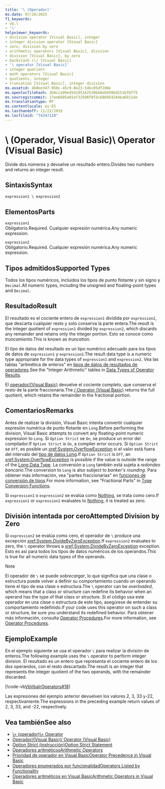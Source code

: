 ```yaml
---
title: '\ (Operador)'
ms.date: 07/20/2015
f1_keywords:
- vb.\
- '\'
helpviewer_keywords:
- division operator [Visual Basic], integer
- integer division operator [Visual Basic]
- zero, division by zero
- arithmetic operators [Visual Basic], division
- division [Visual Basic], by zero
- backslash (\) [Visual Basic]
- '\ operator [Visual Basic]'
- integer quotient
- math operators [Visual Basic]
- quotients, integer
- truncation [Visual Basic], integer division
ms.assetid: 4b0ee347-950c-45c9-8e23-54bc85df208e
ms.openlocfilehash: 2b4cca99ed54195162530bb8eb950bd251bfbff9
ms.sourcegitcommit: 17ee6605e01ef32506f8fdc686954244ba6911de
ms.translationtype: MT
ms.contentlocale: es-ES
ms.lasthandoff: 11/22/2019
ms.locfileid: "74347120"
---
```

# <a name="-operator-visual-basic"></a><span data-ttu-id="fdd4c-102">\ (Operador, Visual Basic)</span><span class="sxs-lookup"><span data-stu-id="fdd4c-102">\ Operator (Visual Basic)</span></span>
<span data-ttu-id="fdd4c-103">Divide dos números y devuelve un resultado entero.</span><span class="sxs-lookup"><span data-stu-id="fdd4c-103">Divides two numbers and returns an integer result.</span></span>  
  
## <a name="syntax"></a><span data-ttu-id="fdd4c-104">Sintaxis</span><span class="sxs-lookup"><span data-stu-id="fdd4c-104">Syntax</span></span>  
  
```vb  
expression1 \ expression2  
```  
  
## <a name="parts"></a><span data-ttu-id="fdd4c-105">Elementos</span><span class="sxs-lookup"><span data-stu-id="fdd4c-105">Parts</span></span>  
 `expression1`  
 <span data-ttu-id="fdd4c-106">Obligatorio.</span><span class="sxs-lookup"><span data-stu-id="fdd4c-106">Required.</span></span> <span data-ttu-id="fdd4c-107">Cualquier expresión numérica.</span><span class="sxs-lookup"><span data-stu-id="fdd4c-107">Any numeric expression.</span></span>  
  
 `expression2`  
 <span data-ttu-id="fdd4c-108">Obligatorio.</span><span class="sxs-lookup"><span data-stu-id="fdd4c-108">Required.</span></span> <span data-ttu-id="fdd4c-109">Cualquier expresión numérica.</span><span class="sxs-lookup"><span data-stu-id="fdd4c-109">Any numeric expression.</span></span>  
  
## <a name="supported-types"></a><span data-ttu-id="fdd4c-110">Tipos admitidos</span><span class="sxs-lookup"><span data-stu-id="fdd4c-110">Supported Types</span></span>  
 <span data-ttu-id="fdd4c-111">Todos los tipos numéricos, incluidos los tipos de punto flotante y sin signo y `Decimal`.</span><span class="sxs-lookup"><span data-stu-id="fdd4c-111">All numeric types, including the unsigned and floating-point types and `Decimal`.</span></span>  
  
## <a name="result"></a><span data-ttu-id="fdd4c-112">Resultado</span><span class="sxs-lookup"><span data-stu-id="fdd4c-112">Result</span></span>  
 <span data-ttu-id="fdd4c-113">El resultado es el cociente entero de `expression1` dividida por `expression2`, que descarta cualquier resto y solo conserva la parte entera.</span><span class="sxs-lookup"><span data-stu-id="fdd4c-113">The result is the integer quotient of `expression1` divided by `expression2`, which discards any remainder and retains only the integer portion.</span></span> <span data-ttu-id="fdd4c-114">Esto se conoce como *truncamiento*.</span><span class="sxs-lookup"><span data-stu-id="fdd4c-114">This is known as *truncation*.</span></span>  
  
 <span data-ttu-id="fdd4c-115">El tipo de datos del resultado es un tipo numérico adecuado para los tipos de datos de `expression1` y `expression2`.</span><span class="sxs-lookup"><span data-stu-id="fdd4c-115">The result data type is a numeric type appropriate for the data types of `expression1` and `expression2`.</span></span> <span data-ttu-id="fdd4c-116">Vea las tablas "aritmética de enteros" en [tipos de datos de resultados de operadores](../../../visual-basic/language-reference/operators/data-types-of-operator-results.md).</span><span class="sxs-lookup"><span data-stu-id="fdd4c-116">See the "Integer Arithmetic" tables in [Data Types of Operator Results](../../../visual-basic/language-reference/operators/data-types-of-operator-results.md).</span></span>  
  
 <span data-ttu-id="fdd4c-117">El [operador/(Visual Basic)](../../../visual-basic/language-reference/operators/floating-point-division-operator.md) devuelve el cociente completo, que conserva el resto de la parte fraccionaria.</span><span class="sxs-lookup"><span data-stu-id="fdd4c-117">The [/ Operator (Visual Basic)](../../../visual-basic/language-reference/operators/floating-point-division-operator.md) returns the full quotient, which retains the remainder in the fractional portion.</span></span>  
  
## <a name="remarks"></a><span data-ttu-id="fdd4c-118">Comentarios</span><span class="sxs-lookup"><span data-stu-id="fdd4c-118">Remarks</span></span>  
 <span data-ttu-id="fdd4c-119">Antes de realizar la división, Visual Basic intenta convertir cualquier expresión numérica de punto flotante en `Long`.</span><span class="sxs-lookup"><span data-stu-id="fdd4c-119">Before performing the division, Visual Basic attempts to convert any floating-point numeric expression to `Long`.</span></span> <span data-ttu-id="fdd4c-120">Si `Option Strict` se `On`, se produce un error del compilador.</span><span class="sxs-lookup"><span data-stu-id="fdd4c-120">If `Option Strict` is `On`, a compiler error occurs.</span></span> <span data-ttu-id="fdd4c-121">Si `Option Strict` se `Off`, es posible un <xref:System.OverflowException> si el valor está fuera del intervalo del [tipo de datos Long](../../../visual-basic/language-reference/data-types/long-data-type.md).</span><span class="sxs-lookup"><span data-stu-id="fdd4c-121">If `Option Strict` is `Off`, an <xref:System.OverflowException> is possible if the value is outside the range of the [Long Data Type](../../../visual-basic/language-reference/data-types/long-data-type.md).</span></span> <span data-ttu-id="fdd4c-122">La conversión a `Long` también está sujeta a *redondeo bancario*.</span><span class="sxs-lookup"><span data-stu-id="fdd4c-122">The conversion to `Long` is also subject to *banker's rounding*.</span></span> <span data-ttu-id="fdd4c-123">Para obtener más información, vea "partes fraccionarias" en [funciones de conversión de tipos](../../../visual-basic/language-reference/functions/type-conversion-functions.md).</span><span class="sxs-lookup"><span data-stu-id="fdd4c-123">For more information, see "Fractional Parts" in [Type Conversion Functions](../../../visual-basic/language-reference/functions/type-conversion-functions.md).</span></span>  
  
 <span data-ttu-id="fdd4c-124">Si `expression1` o `expression2` se evalúa como [Nothing](../../../visual-basic/language-reference/nothing.md), se trata como cero.</span><span class="sxs-lookup"><span data-stu-id="fdd4c-124">If `expression1` or `expression2` evaluates to [Nothing](../../../visual-basic/language-reference/nothing.md), it is treated as zero.</span></span>  
  
## <a name="attempted-division-by-zero"></a><span data-ttu-id="fdd4c-125">División intentada por cero</span><span class="sxs-lookup"><span data-stu-id="fdd4c-125">Attempted Division by Zero</span></span>  
 <span data-ttu-id="fdd4c-126">Si `expression2` se evalúa como cero, el operador de `\` produce una excepción <xref:System.DivideByZeroException>.</span><span class="sxs-lookup"><span data-stu-id="fdd4c-126">If `expression2` evaluates to zero, the `\` operator throws a <xref:System.DivideByZeroException> exception.</span></span> <span data-ttu-id="fdd4c-127">Esto es así para todos los tipos de datos numéricos de los operandos.</span><span class="sxs-lookup"><span data-stu-id="fdd4c-127">This is true for all numeric data types of the operands.</span></span>  
  
> [!NOTE]
> <span data-ttu-id="fdd4c-128">El operador de `\` se puede *sobrecargar*, lo que significa que una clase o estructura puede volver a definir su comportamiento cuando un operando tiene el tipo de esa clase o estructura.</span><span class="sxs-lookup"><span data-stu-id="fdd4c-128">The `\` operator can be *overloaded*, which means that a class or structure can redefine its behavior when an operand has the type of that class or structure.</span></span> <span data-ttu-id="fdd4c-129">Si el código usa este operador en una clase o estructura de este tipo, asegúrese de entender su comportamiento redefinido.</span><span class="sxs-lookup"><span data-stu-id="fdd4c-129">If your code uses this operator on such a class or structure, be sure you understand its redefined behavior.</span></span> <span data-ttu-id="fdd4c-130">Para obtener más información, consulta [Operator Procedures](../../../visual-basic/programming-guide/language-features/procedures/operator-procedures.md).</span><span class="sxs-lookup"><span data-stu-id="fdd4c-130">For more information, see [Operator Procedures](../../../visual-basic/programming-guide/language-features/procedures/operator-procedures.md).</span></span>  
  
## <a name="example"></a><span data-ttu-id="fdd4c-131">Ejemplo</span><span class="sxs-lookup"><span data-stu-id="fdd4c-131">Example</span></span>  
 <span data-ttu-id="fdd4c-132">En el ejemplo siguiente se usa el operador `\` para realizar la división de enteros.</span><span class="sxs-lookup"><span data-stu-id="fdd4c-132">The following example uses the `\` operator to perform integer division.</span></span> <span data-ttu-id="fdd4c-133">El resultado es un entero que representa el cociente entero de los dos operandos, con el resto descartado.</span><span class="sxs-lookup"><span data-stu-id="fdd4c-133">The result is an integer that represents the integer quotient of the two operands, with the remainder discarded.</span></span>  
  
 [!code-vb[VbVbalrOperators#18](~/samples/snippets/visualbasic/VS_Snippets_VBCSharp/VbVbalrOperators/VB/Class1.vb#18)]  
  
 <span data-ttu-id="fdd4c-134">Las expresiones del ejemplo anterior devuelven los valores 2, 3, 33 y-22, respectivamente.</span><span class="sxs-lookup"><span data-stu-id="fdd4c-134">The expressions in the preceding example return values of 2, 3, 33, and -22, respectively.</span></span>  
  
## <a name="see-also"></a><span data-ttu-id="fdd4c-135">Vea también</span><span class="sxs-lookup"><span data-stu-id="fdd4c-135">See also</span></span>

- [<span data-ttu-id="fdd4c-136">\\= (operador)</span><span class="sxs-lookup"><span data-stu-id="fdd4c-136">\\= Operator</span></span>](../../../visual-basic/language-reference/operators/integer-division-assignment-operator.md)
- [<span data-ttu-id="fdd4c-137">Operador/(Visual Basic)</span><span class="sxs-lookup"><span data-stu-id="fdd4c-137">/ Operator (Visual Basic)</span></span>](../../../visual-basic/language-reference/operators/floating-point-division-operator.md)
- [<span data-ttu-id="fdd4c-138">Option Strict (instrucción)</span><span class="sxs-lookup"><span data-stu-id="fdd4c-138">Option Strict Statement</span></span>](../../../visual-basic/language-reference/statements/option-strict-statement.md)
- [<span data-ttu-id="fdd4c-139">Operadores aritméticos</span><span class="sxs-lookup"><span data-stu-id="fdd4c-139">Arithmetic Operators</span></span>](../../../visual-basic/language-reference/operators/arithmetic-operators.md)
- [<span data-ttu-id="fdd4c-140">Prioridad de operador en Visual Basic</span><span class="sxs-lookup"><span data-stu-id="fdd4c-140">Operator Precedence in Visual Basic</span></span>](../../../visual-basic/language-reference/operators/operator-precedence.md)
- [<span data-ttu-id="fdd4c-141">Operadores enumerados por funcionalidad</span><span class="sxs-lookup"><span data-stu-id="fdd4c-141">Operators Listed by Functionality</span></span>](../../../visual-basic/language-reference/operators/operators-listed-by-functionality.md)
- [<span data-ttu-id="fdd4c-142">Operadores aritméticos en Visual Basic</span><span class="sxs-lookup"><span data-stu-id="fdd4c-142">Arithmetic Operators in Visual Basic</span></span>](../../../visual-basic/programming-guide/language-features/operators-and-expressions/arithmetic-operators.md)
